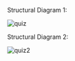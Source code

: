 Structural Diagram 1:

![quiz](https://user-images.githubusercontent.com/94234015/142718867-285419c3-79a3-406f-baa5-26db0b9e0f35.jpg)

Structural Diagram 2:

![quiz2](https://user-images.githubusercontent.com/94234015/142718901-f0983e11-e968-4840-acd7-7b37f16a91af.jpg)
